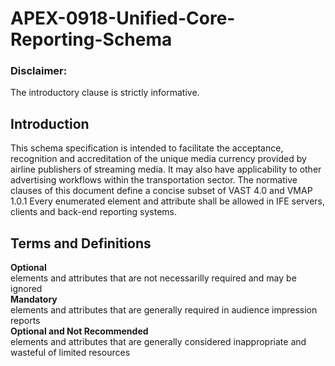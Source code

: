 # APEX-0918-Unified-Core-Reporting-Schema
### Disclaimer: 
The introductory clause is strictly informative.
## Introduction 
This schema specification is intended to facilitate the acceptance, recognition and accreditation of the unique media currency provided by airline publishers of streaming media. It may also have applicability to other advertising workflows within the transportation sector.
The normative clauses of this document define a concise subset of VAST 4.0 and VMAP 1.0.1 Every enumerated element and attribute shall be allowed in IFE servers, clients and back-end reporting systems.
## Terms and Definitions
**Optional**  
elements and attributes that are not necessarilly required and may be ignored  
**Mandatory**  
elements and attributes that are generally required in audience impression reports  
**Optional and Not Recommended**  
elements and attributes that are generally considered inappropriate and wasteful of limited resources  
